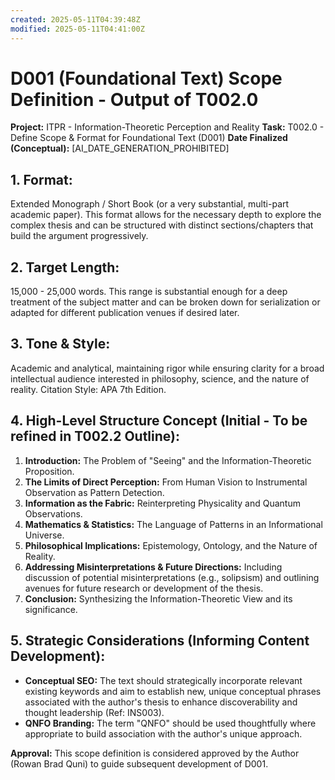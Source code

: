 ```yaml
---
created: 2025-05-11T04:39:48Z
modified: 2025-05-11T04:41:00Z
---
```

# D001 (Foundational Text) Scope Definition - Output of T002.0

**Project:** ITPR - Information-Theoretic Perception and Reality
**Task:** T002.0 - Define Scope & Format for Foundational Text (D001)
**Date Finalized (Conceptual):** [AI_DATE_GENERATION_PROHIBITED]

## 1. Format:
Extended Monograph / Short Book (or a very substantial, multi-part academic paper).
This format allows for the necessary depth to explore the complex thesis and can be structured with distinct sections/chapters that build the argument progressively.

## 2. Target Length:
15,000 - 25,000 words.
This range is substantial enough for a deep treatment of the subject matter and can be broken down for serialization or adapted for different publication venues if desired later.

## 3. Tone & Style:
Academic and analytical, maintaining rigor while ensuring clarity for a broad intellectual audience interested in philosophy, science, and the nature of reality.
Citation Style: APA 7th Edition.

## 4. High-Level Structure Concept (Initial - To be refined in T002.2 Outline):
1.  **Introduction:** The Problem of "Seeing" and the Information-Theoretic Proposition.
2.  **The Limits of Direct Perception:** From Human Vision to Instrumental Observation as Pattern Detection.
3.  **Information as the Fabric:** Reinterpreting Physicality and Quantum Observations.
4.  **Mathematics & Statistics:** The Language of Patterns in an Informational Universe.
5.  **Philosophical Implications:** Epistemology, Ontology, and the Nature of Reality.
6.  **Addressing Misinterpretations & Future Directions:** Including discussion of potential misinterpretations (e.g., solipsism) and outlining avenues for future research or development of the thesis.
7.  **Conclusion:** Synthesizing the Information-Theoretic View and its significance.

## 5. Strategic Considerations (Informing Content Development):
*   **Conceptual SEO:** The text should strategically incorporate relevant existing keywords and aim to establish new, unique conceptual phrases associated with the author's thesis to enhance discoverability and thought leadership (Ref: INS003).
*   **QNFO Branding:** The term "QNFO" should be used thoughtfully where appropriate to build association with the author's unique approach.

**Approval:** This scope definition is considered approved by the Author (Rowan Brad Quni) to guide subsequent development of D001.